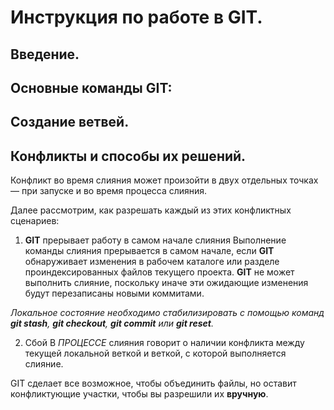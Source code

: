 # Инструкция по работе в GIT.

## Введение.

## **Основные команды GIT:**

## Создание ветвей.

## Конфликты и способы их решений.

Конфликт во время слияния может произойти в двух отдельных точках — при запуске и во время процесса слияния. 

Далее рассмотрим, как разрешать каждый из этих конфликтных сценариев:

1. __GIT__ прерывает работу в самом начале слияния
Выполнение команды слияния прерывается в самом начале, если __GIT__ обнаруживает изменения в рабочем каталоге или разделе проиндексированных файлов текущего проекта. __GIT__ не может выполнить слияние, поскольку иначе эти ожидающие изменения будут перезаписаны новыми коммитами.

*Локальное состояние необходимо стабилизировать с помощью команд __git stash__, __git checkout__, __git commit__ или __git reset__.*

2. Сбой В _ПРОЦЕССЕ_ слияния говорит о наличии конфликта между текущей локальной веткой и веткой, с которой выполняется слияние.

GIT сделает все возможное, чтобы объединить файлы, но оставит конфликтующие участки, чтобы вы разрешили их **вручную**.
